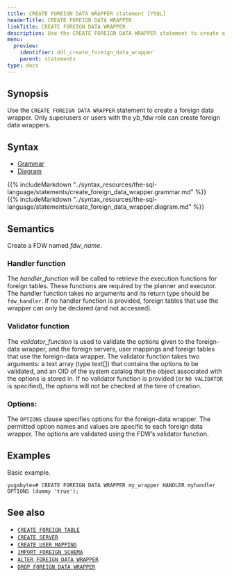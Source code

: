 ```yaml
---
title: CREATE FOREIGN DATA WRAPPER statement [YSQL]
headerTitle: CREATE FOREIGN DATA WRAPPER
linkTitle: CREATE FOREIGN DATA WRAPPER
description: Use the CREATE FOREIGN DATA WRAPPER statement to create a foreign-data wrapper.
menu:
  preview:
    identifier: ddl_create_foreign_data_wrapper
    parent: statements
type: docs
---
```


## Synopsis

Use the `CREATE FOREIGN DATA WRAPPER` statement to create a foreign data wrapper.
Only superusers or users with the yb_fdw role can create foreign data wrappers.


## Syntax

<ul class="nav nav-tabs nav-tabs-yb">
  <li >
    <a href="#grammar" class="nav-link active" id="grammar-tab" data-toggle="tab" role="tab" aria-controls="grammar" aria-selected="true">
      <i class="fas fa-file-alt" aria-hidden="true"></i>
      Grammar
    </a>
  </li>
  <li>
    <a href="#diagram" class="nav-link" id="diagram-tab" data-toggle="tab" role="tab" aria-controls="diagram" aria-selected="false">
      <i class="fas fa-project-diagram" aria-hidden="true"></i>
      Diagram
    </a>
  </li>
</ul>

<div class="tab-content">
  <div id="grammar" class="tab-pane fade show active" role="tabpanel" aria-labelledby="grammar-tab">
  {{% includeMarkdown "../syntax_resources/the-sql-language/statements/create_foreign_data_wrapper.grammar.md" %}}
  </div>
  <div id="diagram" class="tab-pane fade" role="tabpanel" aria-labelledby="diagram-tab">
  {{% includeMarkdown "../syntax_resources/the-sql-language/statements/create_foreign_data_wrapper.diagram.md" %}}
  </div>
</div>

## Semantics

Create a FDW named *fdw_name*.

### Handler function
The *handler_function* will be called to retrieve the execution functions for foreign tables. These functions are required by the planner and executor.
The handler function takes no arguments and its return type should be `fdw_handler`.
If no handler function is provided, foreign tables that use the wrapper can only be declared (and not accessed).

### Validator function

The *validator_function* is used to validate the options given to the foreign-data wrapper, and the foreign servers, user mappings and foreign tables that use the foreign-data wrapper.
The validator function takes two arguments: a text array (type text[]) that contains the options to be validated, and an OID of the system catalog that the object associated with the options is stored in.
If no validator function is provided (or `NO VALIDATOR` is specified), the options will not be checked at the time of creation.

### Options:
The `OPTIONS` clause specifies options for the foreign-data wrapper. The permitted option names and values are specific to each foreign data wrapper. The options are validated using the FDW’s validator function.

## Examples

Basic example.

```plpgsql
yugabyte=# CREATE FOREIGN DATA WRAPPER my_wrapper HANDLER myhandler OPTIONS (dummy 'true');
```

## See also

- [`CREATE FOREIGN TABLE`](../ddl_create_foreign_table/)
- [`CREATE SERVER`](../ddl_create_server/)
- [`CREATE USER MAPPING`](../ddl_create_user_mapping/)
- [`IMPORT FOREIGN SCHEMA`](../ddl_import_foreign_schema/)
- [`ALTER FOREIGN DATA WRAPPER`](../ddl_alter_foreign_data_wrapper/)
- [`DROP FOREIGN DATA WRAPPER`](../ddl_drop_foreign_data_wrapper/)
